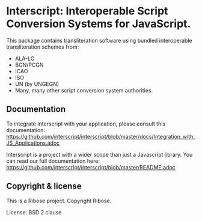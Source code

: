# Interscript: Interoperable Script Conversion Systems for JavaScript.

This package contains transliteration software using bundled interoperable
transliteration schemes from:

* ALA-LC
* BGN/PCGN
* ICAO
* ISO
* UN (by UNGEGN)
* Many, many other script conversion system authorities.

## Documentation

To integrate Interscript with your application, please consult this documentation:
https://github.com/interscript/interscript/blob/master/docs/Integration_with_JS_Applications.adoc

Interscript is a project with a wider scope than just a Javascript library.
You can read our full documentation here:
https://github.com/interscript/interscript/blob/master/README.adoc

## Copyright & license

This is a Ribose project. Copyright Ribose.

License: BSD 2 clause
